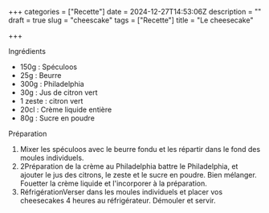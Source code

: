 +++
categories = ["Recette"]
date = 2024-12-27T14:53:06Z
description = ""
draft = true
slug = "cheescake"
tags = ["Recette"]
title = "Le cheesecake"

+++


Ingrédients

 * 150g : Spéculoos
 * 25g : Beurre
 * 300g : Philadelphia
 * 30g : Jus de citron vert
 * 1 zeste : citron vert
 * 20cl : Crème liquide entière
 * 80g : Sucre en poudre


Préparation

 1. Mixer les spéculoos avec le beurre fondu et les répartir dans le fond des moules individuels.
 2. 2Préparation de la crème au Philadelphia battre le Philadelphia, et ajouter le jus des citrons, le zeste et le sucre en poudre. Bien mélanger. Fouetter la crème liquide et l'incorporer à la préparation.
 3. RéfrigérationVerser dans les moules individuels et placer vos cheesecakes 4 heures au réfrigérateur. Démouler et servir.